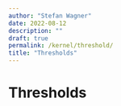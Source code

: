 ```yaml
---
author: "Stefan Wagner"
date: 2022-08-12
description: ""
draft: true
permalink: /kernel/threshold/
title: "Thresholds"
---
```


# Thresholds
